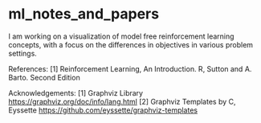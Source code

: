 # ml_notes_and_papers

I am working on a visualization of model free reinforcement learning concepts, with a focus on the differences in objectives in various problem settings. 

References:
[1] Reinforcement Learning, An Introduction. R, Sutton and A. Barto. Second Edition

Acknowledgements:
[1] Graphviz Library https://graphviz.org/doc/info/lang.html 
[2] Graphviz Templates by C, Eyssette https://github.com/eyssette/graphviz-templates
